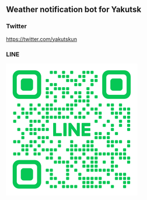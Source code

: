 ## Weather notification bot for Yakutsk

### Twitter 
https://twitter.com/yakutskun

### LINE
![qr_code](./M_gainfriends_2dbarcodes_GW.png)
